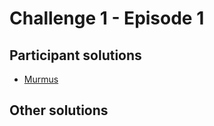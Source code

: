 # Challenge 1 - Episode 1

## Participant solutions

* [Murmus](Murmus/sploit.py)

## Other solutions
